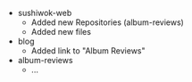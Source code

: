 - sushiwok-web
  - Added new Repositories (album-reviews)
  - Added new files
- blog
  - Added link to "Album Reviews"
- album-reviews
  - ...
